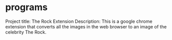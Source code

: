 # programs
Project title: The Rock Extension 
Description: This is a google chrome extension that converts all the images in the web browser to an image of the celebrity The Rock. 
